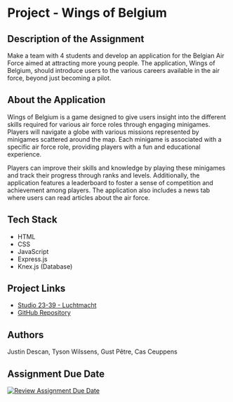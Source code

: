# Project - Wings of Belgium

## Description of the Assignment
Make a team with 4 students and develop an application for the Belgian Air Force aimed at attracting more young people. The application, Wings of Belgium, should introduce users to the various careers available in the air force, beyond just becoming a pilot.

## About the Application
Wings of Belgium is a game designed to give users insight into the different skills required for various air force roles through engaging minigames. Players will navigate a globe with various missions represented by minigames scattered around the map. Each minigame is associated with a specific air force role, providing players with a fun and educational experience.

Players can improve their skills and knowledge by playing these minigames and track their progress through ranks and levels. Additionally, the application features a leaderboard to foster a sense of competition and achievement among players. The application also includes a news tab where users can read articles about the air force.

## Tech Stack
- HTML
- CSS
- JavaScript
- Express.js
- Knex.js (Database)

## Project Links
- [Studio 23-39 - Luchtmacht](https://studentarteveldehsbe.sharepoint.com/:f:/s/GDMArchiefCrossmedialeProjecten/EsoOW41oEl5NkAiqanQ-rK4BJVgJIJ3TdcO32hY_KNVs7Q?e=RkQugZ)
- [GitHub Repository](https://github.com/pgmgent-atwork2/project-2-final-de-zware-mannen)

## Authors
Justin Descan, Tyson Wilssens, Gust Pêtre, Cas Ceuppens

## Assignment Due Date
[![Review Assignment Due Date](https://classroom.github.com/assets/deadline-readme-button-24ddc0f5d75046c5622901739e7c5dd533143b0c8e959d652212380cedb1ea36.svg)](https://classroom.github.com/a/fItxcJkr)
